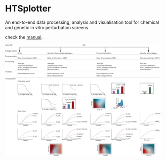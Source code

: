 # HTSplotter
An end-to-end data processing, analysis and visualisation tool for chemical and genetic in vitro perturbation screens

check the [manual](HTSplotter/web/images/HTSplotterManual.pdf).

![](images/HTSplotter_scheme_GITHUB.png)

